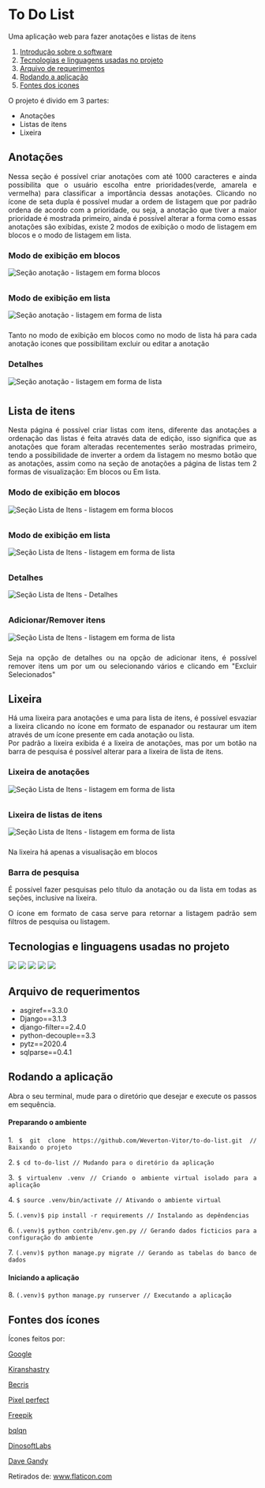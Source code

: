 <h1> To Do List </h1>

<p align="justify">Uma aplicação web para fazer anotações e listas de itens</p>


<ol>
	<li><a href="#introdução">Introdução sobre o software</a></li>
	<li><a href="#liguagens">Tecnologias e linguagens usadas no projeto</a></li>
	<li><a href="#requirements">Arquivo de requerimentos</a></li>
	<li><a href="#run">Rodando a aplicação</a></li>	
	<li><a href="#icones">Fontes dos icones</a></li>	
</ol>

<p id="introdução" align="justify">O projeto é divido em 3 partes: </p>

<ul>
	<li>Anotações</li>
	<li>Listas de itens</li>
	<li>Lixeira</li>
</ul>

<h2>Anotações</h2>

<p align="justify"> Nessa seção é possível criar anotações com até 1000 caracteres e ainda possibilita que o usuário escolha entre prioridades(verde, amarela e vermelha) para classificar a importância dessas anotações. Clicando no ícone de seta dupla é possível mudar a ordem de listagem que por padrão ordena de acordo com a prioridade, ou seja, a anotação que tiver a maior prioridade é mostrada primeiro, ainda é possível alterar a forma como essas anotações são exibidas, existe 2 modos de exibição o modo de listagem em blocos e o modo de listagem em lista.
</p>

<h3>Modo de exibição em blocos</h3>
<img src="https://user-images.githubusercontent.com/46731120/107411753-a9977180-6aed-11eb-8ee9-c44df7a8a658.png" title="Seção anotação - listagem em forma blocos" alt="Seção anotação - listagem em forma blocos" style="margin-bottom: 10px">

<h3>Modo de exibição em lista</h3>
<img src="https://user-images.githubusercontent.com/46731120/107377313-95417d80-6ac9-11eb-84b8-9eb11b87ae20.png" title="Seção anotação - listagem em forma de lista" alt="Seção anotação - listagem em forma de lista" style="margin-bottom: 10px">	
	
<p align="justify"> Tanto no modo de exibição em blocos como no modo de lista há para cada anotação icones que 
possibilitam excluir ou editar a anotação</p>	

<h3>Detalhes</h3>
<img src="https://user-images.githubusercontent.com/46731120/107807997-b6170680-6d47-11eb-865b-51774ec6814d.png" title="Seção anotação - Detalhes" alt="Seção anotação - listagem em forma de lista" style="margin-bottom: 10px">	

<h2>Lista de itens</h2>

<p align="justify"> Nesta página é possível criar listas com itens, diferente das anotações a ordenação das listas é feita através data de edição, isso significa que as anotações que foram alteradas recentementes serão mostradas primeiro, tendo a possibilidade de inverter a ordem da listagem no mesmo botão que as anotações, assim como na seção de anotações a página de listas tem 2 formas de visualização: Em blocos ou Em lista.</p>	

<h3>Modo de exibição em blocos</h3>
<img src="https://user-images.githubusercontent.com/46731120/107411548-69d08a00-6aed-11eb-88ff-b3f885d50682.png" title="Seção Lista de Itens - listagem em forma blocos" alt="Seção Lista de Itens - listagem em forma blocos" style="margin-bottom: 10px">

<h3>Modo de exibição em lista</h3>
<img src="https://user-images.githubusercontent.com/46731120/107411409-3d1c7280-6aed-11eb-8d27-fb572d86898e.png" title="Seção Lista de Itens - listagem em forma de lista" alt="Seção Lista de Itens - listagem em forma de lista" style="margin-bottom: 10px">	

<h3>Detalhes</h3>
<img src="https://user-images.githubusercontent.com/46731120/107809262-8f59cf80-6d49-11eb-9d12-35cb8fba6e9a.png" title="Seção Lista de Itens - Detalhes" alt="Seção Lista de Itens - Detalhes" style="margin-bottom: 10px">	

<h3>Adicionar/Remover itens</h3>
<img src="https://user-images.githubusercontent.com/46731120/107809502-f8d9de00-6d49-11eb-89d3-72b4516d5598.png" title="Seção Lista de Itens - Adicionar/Remover itens" alt="Seção Lista de Itens - listagem em forma de lista" style="margin-bottom: 10px">	

<p align="justify">Seja na opção de detalhes ou na opção de adicionar itens, é possível remover itens um por um ou
selecionando vários e clicando em "Excluir Selecionados"</p>

<h2>Lixeira</h2>

<p align="justify">Há uma lixeira para anotações e uma para lista de itens, é possível esvaziar a lixeira clicando no ícone em formato de espanador ou restaurar um item através de um ícone presente em cada anotação ou lista.<br>
Por padrão a lixeira exibida é a lixeira de anotações, mas por um botão na barra de pesquisa é possível alterar para a lixeira de lista de itens.</p>

<h3>Lixeira de anotações</h3>
<img src="https://user-images.githubusercontent.com/46731120/107412739-b5376800-6aee-11eb-8298-ecaedd834d4d.png" title="Seção Lixera " alt="Seção Lista de Itens - listagem em forma de lista" style="margin-bottom: 10px">	

<h3>Lixeira de listas de itens</h3>
<img src="https://user-images.githubusercontent.com/46731120/107413284-59211380-6aef-11eb-93ed-51c10632d63c.png" title="Seção Lixera " alt="Seção Lista de Itens - listagem em forma de lista" style="margin-bottom: 10px">	

<p align="justify">Na lixeira há apenas a visualisação em blocos</p>

<h3> Barra de pesquisa </h3>

<p align="justify"> É possível fazer pesquisas pelo título da anotação ou da lista em todas as seções, inclusive na lixeira.</p>

<p align="justify">O ícone em formato de casa serve para retornar a listagem padrão sem filtros de pesquisa ou listagem.</p>

<h2 id="liguagens">Tecnologias e linguagens usadas no projeto</h2>

<p float='rigth'>
<img src="https://img.shields.io/static/v1?label=HTML5&message=''&color=ff3f00&style=for-the-badge&logo=HTML5"/>

<img src="https://img.shields.io/static/v1?label=CSS3&message=''&color=2786f5&style=for-the-badge&logo=CSS3"/>

<img src="https://img.shields.io/static/v1?label=JAVA+SCRIPT&message=''&color=fff600&style=for-the-badge&logo=JAVASCRIPT"/>

<img src="https://img.shields.io/static/v1?label=PYTHON&message=''&color=2786f5&style=for-the-badge&logo=PYTHON"/>

<img src="https://img.shields.io/static/v1?label=DJANGO&message=''&color=14cc00&style=for-the-badge&logo=DJANGO"/>
</p>

<h2 id="requirements">Arquivo de requerimentos</h2>

<ul>
	<li>asgiref==3.3.0</li>
	<li>Django==3.1.3</li>
	<li>django-filter==2.4.0</li>
	<li>python-decouple==3.3</li>
	<li>pytz==2020.4</li>
	<li>sqlparse==0.4.1</li>
</ul>

<h2 id="run">Rodando a aplicação</h2>

<p align="justify">Abra o seu terminal, mude para o diretório que desejar e execute os passos em sequência.</p>

<h4>Preparando o ambiente</h4>
<p align="justify"> 1. <code>$ git clone https://github.com/Weverton-Vitor/to-do-list.git // Baixando o projeto</code></p>

<p align="justify">2. <code>$ cd to-do-list // Mudando para o diretório da aplicação</code> </p>

<p align="justify">3. <code>$ virtualenv .venv // Criando o ambiente virtual isolado para a aplicação</code></p>

<p align="justify">4. <code>$ source .venv/bin/activate // Ativando o ambiente virtual</code></p>

<p align="justify">5. <code>(.venv)$ pip install -r requirements // Instalando as depêndencias</code> </p>

<p align="justify">6. <code>(.venv)$ python contrib/env.gen.py // Gerando dados ficticios para a configuração do ambiente</code> </p>

<p align="justify">7. <code>(.venv)$ python manage.py migrate // Gerando as tabelas do banco de dados</code> </p>

<h4>Iniciando a aplicação</h4>

<p align="justify">8. <code>(.venv)$ python manage.py runserver // Executando a aplicação</code> </p>


<h2 id="icones">Fontes dos ícones</h2>

Ícones feitos por:

<a href="https://www.flaticon.com/br/autores/google" title="Google">Google</a> 

<a href="https://www.flaticon.com/br/autores/kiranshastry" title="Kiranshastry">Kiranshastry</a> 

<a href="https://www.flaticon.com/br/autores/becris" title="Becris">Becris</a>

<a href="https://www.flaticon.com/br/autores/pixel-perfect" title="Pixel perfect">Pixel perfect</a> 

<a href="https://www.flaticon.com/br/autores/freepik" title="Freepik">Freepik</a> 

<a href="https://www.flaticon.com/authors/bqlqn" title="bqlqn">bqlqn</a> 

<a href="https://www.flaticon.com/br/autores/dinosoftlabs" title="DinosoftLabs">DinosoftLabs</a> 

<a href="https://www.flaticon.com/authors/dave-gandy" title="Dave Gandy">Dave Gandy</a> 

Retirados de: <a href="https://www.flaticon.com/br/" title="Flaticon"> www.flaticon.com</a>
